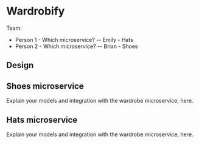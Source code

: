 # Wardrobify

Team:

* Person 1 - Which microservice? -- Emily - Hats
* Person 2 - Which microservice? -- Brian - Shoes

## Design

## Shoes microservice

Explain your models and integration with the wardrobe
microservice, here.

## Hats microservice

Explain your models and integration with the wardrobe
microservice, here.
